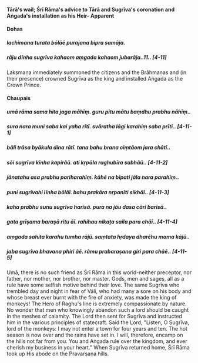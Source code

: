#### Tārā's wail; Śrī Rāma's advice to Tārā and Sugrīva's coronation and Aṅgada's installation as his Heir- Apparent

#### Dohas

##### lachimana turata bōlāē purajana bipra samāja.
##### rāju dīnha sugrīva kahaom aṃgada kahaom jubarāja..11.. [4-11]

Lakṣmaṇa immediately summoned the citizens and the Brāhmaṇas and (in their presence) crowned Sugrīva as the king and installed Aṅgada as the Crown Prince.

#### Chaupais

##### umā rāma sama hita jaga māhīṃ. guru pitu mātu baṃdhu prabhu nāhīṃ..
##### sura nara muni saba kai yaha rītī. svāratha lāgi karahiṃ saba prītī.. [4-11-1]
##### bāli trāsa byākula dina rātī. tana bahu brana ciṃtāom jara chātī..
##### sōi sugrīva kīnha kapirāū. ati kṛpāla raghubīra subhāū.. [4-11-2]
##### jānatahu asa prabhu pariharahīṃ. kāhē na bipati jāla nara parahīṃ..
##### puni sugrīvahi līnha bōlāī. bahu prakāra nṛpanīti sikhāī.. [4-11-3]
##### kaha prabhu sunu sugrīva harīsā. pura na jāu dasa cāri barīsā..
##### gata grīṣama baraṣā ritu āī. rahihau nikaṭa saila para chāī.. [4-11-4]
##### aṃgada sahita karahu tumha rājū. saṃtata hṛdaya dharēhu mama kājū..
##### jaba sugrīva bhavana phiri āē. rāmu prabaraṣana giri para chāē.. [4-11-5]

Umā, there is no such friend as Śrī Rāma in this world-neither preceptor, nor father, nor mother, nor brother, nor master. Gods, men and sages, all as a rule have some selfish motive behind their love. The same Sugrīva who trembled day and night in fear of Vāli, who had many a sore on his body and whose breast ever burnt with the fire of anxiety, was made the king of monkeys! The Hero of Raghu's line is extremely compassionate by nature. No wonder that men who knowingly abandon such a lord should be caught in the meshes of calamity. The Lord then sent for Sugrīva and instructed him in the various principles of statecraft. Said the Lord, "Listen, O Sugrīva, lord of the monkeys: I may not enter a town for four years and ten. The hot season is now over and the rains have set in. I will, therefore, encamp on the hills not far from you. You and Aṅgada rule over the kingdom, and ever cherish my business in your heart." When Sugrīva returned home, Śrī Rāma took up His abode on the Pravarṣaṇa hills.